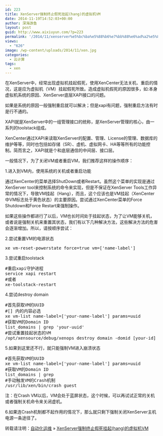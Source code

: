 ```yaml
---
id: 223
title: XenServer强制终止假死挂起(hang)的虚拟机VM
date: 2014-11-19T14:52:03+00:00
author: 深海游鱼
layout: post
guid: http://www.aixiuyun.com/?p=223
permalink: '/2014/11/xenserver%e5%bc%ba%e5%88%b6%e7%bb%88%e6%ad%a2%e5%81%87%e6%ad%bb%e6%8c%82%e8%b5%b7hang%e7%9a%84%e8%99%9a%e6%8b%9f%e6%9c%bavm.html'
views:
  - "626"
image: /wp-content/uploads/2014/11/xen.jpg
categories:
  - 云计算
tags:
  - xen
---
```

在XenServer中，经常出现虚拟机挂起假死，使用XenCenter无法关机、重启的情况，这是应为虚拟机（VM）挂起假死所致。造成虚拟机假死的原因很多，如:本身虚拟机系统的原因、XenServer底层XAPI接口的问题。

如果是系统的原因一般强制重启就可以解决；但是xapi有问题，强制重启方法有时是行不通的。

XAPI就是XenServer中的一组管理接口的统称，是XenServer管理的核心，由一系列的toolstack组成。
  
XenCenter通过XAPI来读取XenServer的配置、管理、License的管理、数据库的维护等等，同时也包括如存储（SR）、虚机、虚拟网卡、HA等等所有的功能控制。简而言之，XAPI就是个和底层通信的中间层、接口层。

一般情况下，为了关闭VM或者重启VM，我们推荐这样的操作顺序：

1.进入到VM内，使用系统的关机或者重启功能

通过XenCenter的菜单选择ShutDown或者Restart。虽然这个菜单的实现是通过XenServer tool来控制系统的命令来实现，但是不保证在XenServer Tools工作异常的情况下，导致VM挂起（Hang），而且，这个应该也是VM挂起（XenCenter中VM标志处于黄色状态）的主要原因。尝试通过XenCenter菜单的Force Shutdown和Force Restart来强制操作。

如果这些操作都进行了以后，VM也长时间处于挂起状态，为了让VM能够关机，或者说是强制关机来重置其状态，我们有以下几种解决方法，这些解决方法的危害会逐渐增加。所以，请按顺序尝试：

2.尝试重置VM的电源状态

<pre class="prettyprint linenums">xe vm-reset-powerstate force=true vm=['name-label']
</pre>

3.尝试重启toolstack

<pre class="prettyprint linenums">#重启xapi守护进程
service xapi restart
#或者
xe-toolstack-restart
</pre>

4.尝试destroy domain

<pre class="prettyprint linenums">#首先获取VM的UUID
#[] 内的内容必选
xe vm-list name-label=['your-name-label'] params=uuid
#获取VM的Domain ID
list_domains | grep 'your-uuid'
#尝试重置挂起状态的VM
/opt/xensource/debug/xenops destroy_domain -domid [your-id]
</pre>

5.如果到这里还不行，就只能强制VM进入崩溃状态

<pre class="prettyprint linenums">#首先获取VM的UUID
xe vm-list name-label=['your-name-label'] params=uuid
#获取VM的Domain ID
list_domains | grep
#手动触发VM的Crash机制
/usr/lib/xen/bin/crash_guest
</pre>

注：在Crash VM以后，VM会处于蓝屏状态，这个时候，可以再试试正常的关机或者强制关机命令来关闭虚机。

6.如果连Crash机制都不起作用的情况下，那么就只剩下强制关闭XenServer主机电源一条途径了。

转载请注明：[自动化运维](http://www.wanglijie.cn) &raquo; [XenServer强制终止假死挂起(hang)的虚拟机VM](http://www.wanglijie.cn/2014/11/xenserver%e5%bc%ba%e5%88%b6%e7%bb%88%e6%ad%a2%e5%81%87%e6%ad%bb%e6%8c%82%e8%b5%b7hang%e7%9a%84%e8%99%9a%e6%8b%9f%e6%9c%bavm.html)
